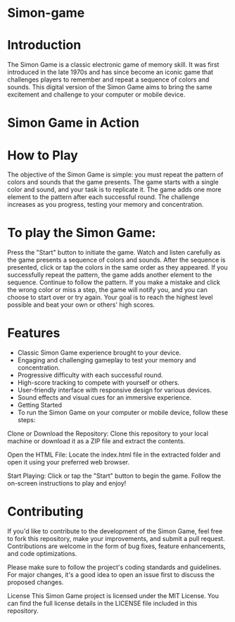# Simon-game

# Introduction
The Simon Game is a classic electronic game of memory skill. It was first introduced in the late 1970s and has since become an iconic game that challenges players to remember and repeat a sequence of colors and sounds. This digital version of the Simon Game aims to bring the same excitement and challenge to your computer or mobile device.

# Simon Game in Action

# How to Play
The objective of the Simon Game is simple: you must repeat the pattern of colors and sounds that the game presents. The game starts with a single color and sound, and your task is to replicate it. The game adds one more element to the pattern after each successful round. The challenge increases as you progress, testing your memory and concentration.

# To play the Simon Game:

Press the "Start" button to initiate the game.
Watch and listen carefully as the game presents a sequence of colors and sounds.
After the sequence is presented, click or tap the colors in the same order as they appeared.
If you successfully repeat the pattern, the game adds another element to the sequence. Continue to follow the pattern.
If you make a mistake and click the wrong color or miss a step, the game will notify you, and you can choose to start over or try again.
Your goal is to reach the highest level possible and beat your own or others' high scores.

# Features
- Classic Simon Game experience brought to your device.
- Engaging and challenging gameplay to test your memory and concentration.
- Progressive difficulty with each successful round.
- High-score tracking to compete with yourself or others.
- User-friendly interface with responsive design for various devices.
- Sound effects and visual cues for an immersive experience.
- Getting Started
- To run the Simon Game on your computer or mobile device, follow these steps:

Clone or Download the Repository: Clone this repository to your local machine or download it as a ZIP file and extract the contents.

Open the HTML File: Locate the index.html file in the extracted folder and open it using your preferred web browser.

Start Playing: Click or tap the "Start" button to begin the game. Follow the on-screen instructions to play and enjoy!

# Contributing
If you'd like to contribute to the development of the Simon Game, feel free to fork this repository, make your improvements, and submit a pull request. Contributions are welcome in the form of bug fixes, feature enhancements, and code optimizations.

Please make sure to follow the project's coding standards and guidelines. For major changes, it's a good idea to open an issue first to discuss the proposed changes.

License
This Simon Game project is licensed under the MIT License. You can find the full license details in the LICENSE file included in this repository.

